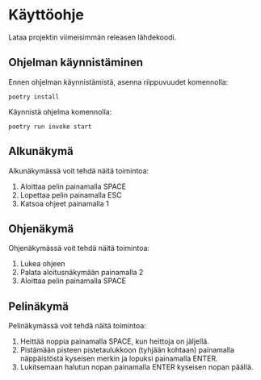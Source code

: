 # Käyttöohje

Lataa projektin viimeisimmän releasen lähdekoodi.

## Ohjelman käynnistäminen

Ennen ohjelman käynnistämistä, asenna riippuvuudet komennolla:
```
poetry install
```
Käynnistä ohjelma komennolla:
```
poetry run invoke start
```
## Alkunäkymä

Alkunäkymässä voit tehdä näitä toimintoa:
1. Aloittaa pelin painamalla SPACE
2. Lopettaa pelin painamalla ESC 
3. Katsoa ohjeet painamalla 1

## Ohjenäkymä

Ohjenäkymässä voit tehdä näitä toimintoa:
1. Lukea ohjeen
2. Palata aloitusnäkymään painamalla 2
3. Aloittaa pelin painamalla SPACE

## Pelinäkymä

Pelinäkymässä voit tehdä näitä toimintoa:
1. Heittää noppia painamalla SPACE, kun heittoja on jäljellä.
2. Pistämään pisteen pistetaulukkoon (tyhjään kohtaan) painamalla näppäistöstä kyseisen merkin
ja lopuksi painamalla ENTER.
3. Lukitsemaan halutun nopan painamalla ENTER kyseisen nopan päällä. 
